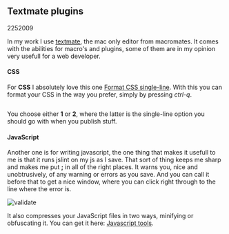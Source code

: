 <article><h1>Textmate plugins</h1><time><span class="day">22</span><span class="month">5</span><span class="year">2009</span></time>	<p>In my work I use <a href="http://macromates.com/">textmate</a>, the mac only editor from macromates. It comes with the abilities for macro's and plugins, some of them are in my opinion very usefull for a web developer.</p><h4>CSS</h4><p>For <strong>CSS</strong> I absolutely love this one <a href="http://superfluousbanter.org/archives/2008/08/regex-patterns-for-single-line-css/">Format CSS single-line</a>. With this you can format your CSS in the way you prefer, simply by pressing <em>ctrl-q</em>.</p><p><img src="images/format-css.png" alt=""></p><p>You choose either <strong>1</strong> or <strong>2</strong>, where the latter is the single-line option you should go with when you publish stuff.</p><h4>JavaScript</h4><p>Another one is for writing javascript, the one thing that makes it usefull to me is that it runs jslint on my js as I save. That sort of thing keeps me sharp and makes me put <strong>;</strong> in all of the right places. It warns you, nice and unobtrusively, of any warning or errors as you save. And you can call it before that to get a nice window, where you can click right through to the line where the error is.</p><p><img src="images/bundle-validate.png" alt="validate"></p><p>It also compresses your JavaScript files in two ways, minifying or obfuscating it. You can get it here: <a href="http://github.com/subtleGradient/javascript-tools.tmbundle/downloads">Javascript tools</a>.</p></article>